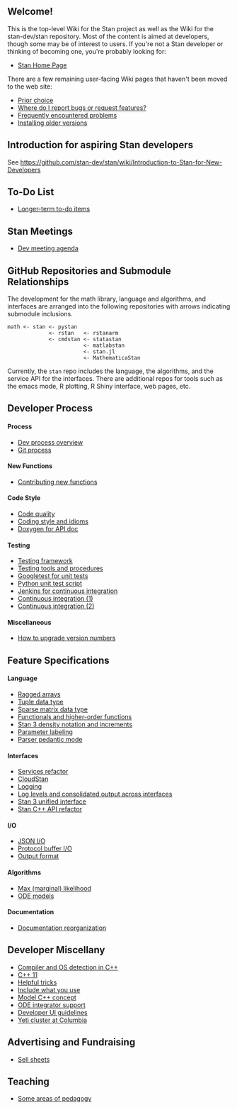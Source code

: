## Welcome!

This is the top-level Wiki for the Stan project as well as the Wiki for the stan-dev/stan repository.  Most of the content is aimed at developers, though some may be of interest to users.  If you're not a Stan developer or thinking of becoming one, you're probably looking for:

* [Stan Home Page](http://mc-stan.org/)

There are a few remaining user-facing Wiki pages that haven't been moved to the web site:

* [Prior choice](https://github.com/stan-dev/stan/wiki/Prior-Choice-Recommendations)
* [Where do I report bugs or request features?](https://github.com/stan-dev/stan/wiki/Where-do-I-create-a-new-issue)
* [Frequently encountered problems](https://github.com/stan-dev/stan/wiki/Frequently-Encountered-Problems)
* [Installing older versions](https://github.com/stan-dev/stan/wiki/Installing-Older-Versions-of-Stan-and-RStan)

## Introduction for aspiring Stan developers
See https://github.com/stan-dev/stan/wiki/Introduction-to-Stan-for-New-Developers

## To-Do List

* [Longer-term to-do items](https://github.com/stan-dev/stan/wiki/Longer-Term-To-Do-List)

## Stan Meetings

* [Dev meeting agenda](https://github.com/stan-dev/stan/wiki/Stan-Development-Meeting-Agenda)

## GitHub Repositories and Submodule Relationships

The development for the math library, language and algorithms, and interfaces are arranged into the following repositories with arrows indicating submodule inclusions.

```               
math <- stan <- pystan
             <- rstan   <- rstanarm
             <- cmdstan <- statastan
                        <- matlabstan
                        <- stan.jl
                        <- MathematicaStan
```

Currently, the `stan` repo includes the language, the algorithms, and the service API for the interfaces.  There are additional repos for tools such as the emacs mode, R plotting, R Shiny interface, web pages, etc.

## Developer Process

#### Process

* [Dev process overview](https://github.com/stan-dev/stan/wiki/Developer-process-overview)
* [Git process](https://github.com/stan-dev/stan/wiki/Dev:-Git-Process)

#### New Functions

* [Contributing new functions](https://github.com/stan-dev/stan/wiki/Contributing-New-Functions-to-Stan)

#### Code Style

* [Code quality](https://github.com/stan-dev/stan/wiki/Code-Quality)
* [Coding style and idioms](https://github.com/stan-dev/stan/wiki/Coding-Style-and-Idioms)
* [Doxygen for API doc](https://github.com/stan-dev/stan/wiki/How-to-Write-Doxygen-Doc-Comments)

#### Testing

* [Testing framework](https://github.com/stan-dev/stan/wiki/Testing-framework)
* [Testing tools and procedures](https://github.com/stan-dev/stan/wiki/Development-Testing:--Tools-and-Procedures)
* [Googletest for unit tests](https://github.com/stan-dev/stan/wiki/How-to-Write-Unit-Tests-with-GoogleTest)
* [Python unit test script](https://github.com/stan-dev/stan/wiki/Testing-Stan-using-Gnu-Make-and-Python)
* [Jenkins for continuous integration](https://github.com/stan-dev/stan/wiki/Jenkins)
* [Continuous integration (1)](https://github.com/stan-dev/stan/wiki/Continuous-Integration-Testing)
* [Continuous integration (2)](https://github.com/stan-dev/stan/wiki/Testing:-Continuous-Integration)

#### Miscellaneous

* [How to upgrade version numbers](https://github.com/stan-dev/stan/wiki/Process:-upgrade-version-numbers)


## Feature Specifications

#### Language

* [Ragged arrays](https://github.com/stan-dev/stan/wiki/Ragged-array-spec)
* [Tuple data type](https://github.com/stan-dev/stan/wiki/Functional-Spec:-List-Tuple-types)
* [Sparse matrix data type](https://github.com/stan-dev/stan/wiki/Functional-Spec:-Sparse-Matrix-Data-Types)
* [Functionals and higher-order functions](https://github.com/stan-dev/stan/wiki/Functionals-spec)
* [Stan 3 density notation and increments](https://github.com/stan-dev/stan/wiki/Stan-3-Density-Notation-and-Increments)
* [Parameter labeling](https://github.com/stan-dev/stan/wiki/Parameter-Labeling-Specification)
* [Parser pedantic mode](https://github.com/stan-dev/stan/wiki/Stan-Parser-Pedantic-Mode)

#### Interfaces

* [Services refactor](https://github.com/stan-dev/stan/wiki/Services-Refactor-Design-Document)
* [CloudStan](https://github.com/stan-dev/stan/wiki/CloudStan-functional-specification)
* [Logging](https://github.com/stan-dev/stan/wiki/Logging-Spec)
* [Log levels and consolidated output across interfaces](https://github.com/stan-dev/stan/wiki/Design:-Consolidated-Output-for-Sample,-Optimize,-ADVI,-and-Diagnose)
* [Stan 3 unified interface](https://github.com/stan-dev/stan/wiki/Stan-3-Unified-Interface)
* [Stan C++ API refactor](https://github.com/stan-dev/stan/wiki/Stan-Cpp-API-Refactor)

#### I/O

* [JSON I/O](https://github.com/stan-dev/stan/wiki/JSON-for-model-data-and-parameters)
* [Protocol buffer I/O](https://github.com/stan-dev/stan/wiki/Protocol-Buffers-for-serialization-of-input-data,-output-samples,-initial-values,-input-parameters,-and-output-messages,)
* [Output format](https://github.com/stan-dev/stan/wiki/Output-format)

#### Algorithms

* [Max (marginal) likelihood](https://github.com/stan-dev/stan/wiki/MLE-and-MML-Design)
* [ODE models](https://github.com/stan-dev/stan/wiki/Complex-ODE-Based-Models)


#### Documentation

* [Documentation reorganization](https://github.com/stan-dev/stan/wiki/Documentation-Organization)



## Developer Miscellany

* [Compiler and OS detection in C++](https://github.com/stan-dev/stan/wiki/Compiler-and-OS-Detection-Macros-for-Cpp)
* [C++ 11](https://github.com/stan-dev/stan/wiki/Cpp11-Upgrade)
* [Helpful tricks](https://github.com/stan-dev/stan/wiki/Dev:-Tricks)
* [Include what you use](https://github.com/stan-dev/stan/wiki/include-what-you-use)
* [Model C++ concept](https://github.com/stan-dev/stan/wiki/Model-Concept)
* [ODE integrator support](https://github.com/stan-dev/stan/wiki/ODE-Integrator-Support)
* [Developer UI guidelines](https://github.com/stan-dev/stan/wiki/User-Interface-Guidelines-for-Developers)
* [Yeti cluster at Columbia](https://github.com/stan-dev/stan/wiki/Yeti-Cluster)

## Advertising and Fundraising

* [Sell sheets](https://github.com/stan-dev/stan/wiki/Stan-Advertising-Webpages)

## Teaching

* [Some areas of pedagogy](https://github.com/stan-dev/stan/wiki/Pedagogy)